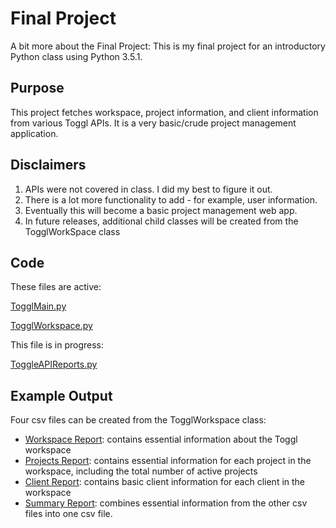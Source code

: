 # Final Project
A bit more about the Final Project: 
This is my final project for an introductory Python class using Python 3.5.1. 

## Purpose
This project fetches workspace, project information, and client information from various Toggl APIs. It is a very basic/crude 
project management application. 

## Disclaimers 
1. APIs were not covered in class. I did my best to figure it out. 
2. There is a lot more functionality to add - for example, user information. 
3. Eventually this will become a basic project management web app.
4. In future releases, additional child classes will be created from the TogglWorkSpace class 

## Code
These files are active:


[TogglMain.py](https://github.com/jdegrave/Python/blob/master/Capstone_Project_TogglAPI/TogglMain.py)


[TogglWorkspace.py](https://github.com/jdegrave/Python/blob/master/Capstone_Project_TogglAPI/TogglWorkSpace.py)

This file is in progress:

[ToggleAPIReports.py](https://github.com/jdegrave/Python/blob/master/Capstone_Project_TogglAPI/ToggleAPIReports.py)

## Example Output
Four csv files can be created from the TogglWorkspace class:
* [Workspace Report](https://github.com/jdegrave/Python/blob/master/Capstone_Project_TogglAPI/workspace_report): contains essential information about the Toggl workspace
* [Projects Report](https://github.com/jdegrave/Python/blob/master/Capstone_Project_TogglAPI/projects_report): contains essential information for each project in the workspace, including the total number of active projects
* [Client Report](https://github.com/jdegrave/Python/blob/master/Capstone_Project_TogglAPI/client_report): contains basic client information for each client in the workspace
* [Summary Report](https://github.com/jdegrave/Python/blob/master/Capstone_Project_TogglAPI/summary_report): combines essential information from the other csv files into one csv file.
